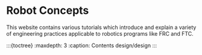 # Robot Concepts

This website contains various tutorials which introduce and explain a variety of engineering practices applicable to robotics programs like FRC and FTC.

:::{toctree}
:maxdepth: 3
:caption: Contents
design/design
:::

<!-- .. Indices and tables
.. ==================

.. * :ref:`genindex`
.. * :ref:`modindex`
.. * :ref:`search` -->